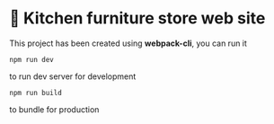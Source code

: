 # 🧐 Kitchen furniture store web site

This project has been created using **webpack-cli**, you can run it

```
npm run dev
```

to run dev server for development


```
npm run build
```

to bundle for production
